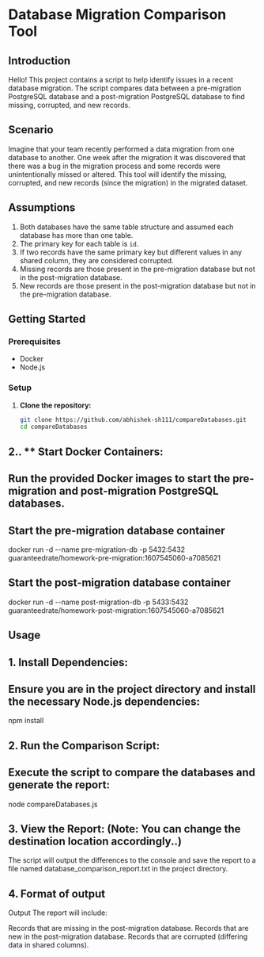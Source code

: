 # Database Migration Comparison Tool

## Introduction

Hello! This project contains a script to help identify issues in a recent database migration. The script compares data between a pre-migration PostgreSQL database and a post-migration PostgreSQL database to find missing, corrupted, and new records.

## Scenario

Imagine that your team recently performed a data migration from one database to another. One week after the migration it was discovered that there was a bug in the migration process and some records were unintentionally missed or altered. This tool will identify the missing, corrupted, and new records (since the migration) in the migrated dataset.

## Assumptions

1. Both databases have the same table structure and assumed each database has more than one table.
2. The primary key for each table is `id`.
3. If two records have the same primary key but different values in any shared column, they are considered corrupted.
4. Missing records are those present in the pre-migration database but not in the post-migration database.
5. New records are those present in the post-migration database but not in the pre-migration database.

## Getting Started

### Prerequisites

- Docker
- Node.js

### Setup

1. **Clone the repository:**

   ```bash
   git clone https://github.com/abhishek-sh111/compareDatabases.git
   cd compareDatabases


## 2.. ** Start Docker Containers:

## Run the provided Docker images to start the pre-migration and post-migration PostgreSQL databases.


## Start the pre-migration database container
docker run -d --name pre-migration-db -p 5432:5432 guaranteedrate/homework-pre-migration:1607545060-a7085621

## Start the post-migration database container
docker run -d --name post-migration-db -p 5433:5432 guaranteedrate/homework-post-migration:1607545060-a7085621



## Usage
## 1. Install Dependencies:

## Ensure you are in the project directory and install the necessary Node.js dependencies:

npm install

## 2. Run the Comparison Script:

## Execute the script to compare the databases and generate the report:

node compareDatabases.js

## 3. View the Report: (Note: You can change the destination location accordingly..)

The script will output the differences to the console and save the report to a file named database_comparison_report.txt in the project directory.


## 4. Format of output

Output
The report will include:

Records that are missing in the post-migration database.
Records that are new in the post-migration database.
Records that are corrupted (differing data in shared columns).
